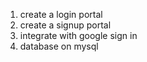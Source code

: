 1. create a login portal 
2. create a signup portal
3. integrate with google sign in
4. database on mysql
